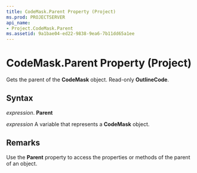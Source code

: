 ```yaml
---
title: CodeMask.Parent Property (Project)
ms.prod: PROJECTSERVER
api_name:
- Project.CodeMask.Parent
ms.assetid: 9a1bae04-ed22-9838-9ea6-7b11dd65a1ee
---
```



# CodeMask.Parent Property (Project)

Gets the parent of the  **CodeMask** object. Read-only **OutlineCode**.


## Syntax

 _expression_. **Parent**

 _expression_ A variable that represents a **CodeMask** object.


## Remarks

Use the  **Parent** property to access the properties or methods of the parent of an object.


